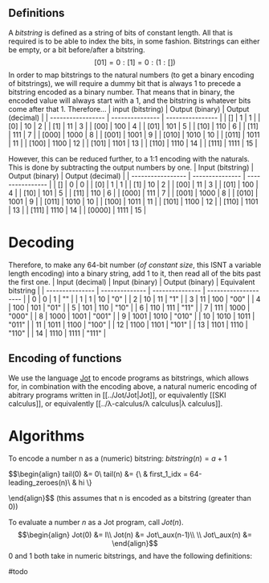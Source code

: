 ## Definitions

A *bitstring* is defined as a string of bits of constant length. All that is required is to be able to index the bits, in some fashion. Bitstrings can either be empty, or a bit before/after a bitstring.
$$[01] = 0:[1] = 0:(1:[])$$
In order to map bitstrings to the natural numbers (to get a binary encoding of bitstrings), we will require a dummy bit that is always 1 to precede a bitstring encoded as a binary number. That means that in binary, the encoded value will always start with a 1, and the bitstring is whatever bits come after that 1. Therefore...
| input (bitstring) | Output (binary) | Output (decimal) |
| ----------------- | --------------- | ---------------- |
| []                | 1               | 1                |
| [0]               | 10              | 2                |
| [1]               | 11              | 3                |
| [00]              | 100             | 4                |
| [01]              | 101             | 5                |
| [10]              | 110             | 6                |
| [11]              | 111             | 7                |
| [000]             | 1000            | 8                |
| [001]             | 1001            | 9                |
| [010]             | 1010            | 10               |
| [011]             | 1011            | 11               |
| [100]             | 1100            | 12               |
| [101]             | 1101            | 13               |
| [110]             | 1110            | 14               |
| [111]             | 1111            | 15               |

However, this can be reduced further, to a 1:1 encoding with the naturals. This is done by subtracting the output numbers by one.
| Input (bitstring) | Output (binary) | Output (decimal) |
| ----------------- | --------------- | ---------------- |
| []                | 0               | 0                |
| [0]               | 1               | 1                |
| [1]               | 10              | 2                |
| [00]              | 11              | 3                |
| [01]              | 100             | 4                |
| [10]              | 101             | 5                |
| [11]              | 110             | 6                |
| [000]             | 111             | 7                |
| [001]             | 1000            | 8                |
| [010]             | 1001            | 9                |
| [011]             | 1010            | 10               |
| [100]             | 1011            | 11               |
| [101]             | 1100            | 12               |
| [110]             | 1101            | 13               |
| [111]             | 1110            | 14               |
| [0000]            | 1111            | 15               |

# Decoding
Therefore, to make any 64-bit number (*of constant size*, this ISNT a variable length encoding) into a binary string, add 1 to it, then read all of the bits past the first one.
| Input (decimal) | Input (binary) | Output (binary) | Equivalent bitstring |
| --------------- | -------------- | --------------- | -------------------- |
| 0               | 0              | 1               | ""                   |
| 1               | 1              | 10              | "0"                  |
| 2               | 10             | 11              | "1"                  |
| 3               | 11             | 100             | "00"                 |
| 4               | 100            | 101             | "01"                 |
| 5               | 101            | 110             | "10"                 |
| 6               | 110            | 111             | "11"                 |
| 7               | 111            | 1000            | "000"                |
| 8               | 1000           | 1001            | "001"                |
| 9               | 1001           | 1010            | "010"                |
| 10              | 1010           | 1011            | "011"                |
| 11              | 1011           | 1100            | "100"                |
| 12              | 1100           | 1101            | "101"                |
| 13              | 1101           | 1110            | "110"                |
| 14              | 1110           | 1111            | "111"                |


## Encoding of functions
We use the language [Jot](https://esolangs.org/wiki/Jot) to encode programs as bitstrings, which allows for, in combination with the encoding above, a natural numeric encoding of abitrary programs written in [[../Jot/Jot|Jot]], or equivalently [[SKI calculus]], or equivalently [[../λ-calculus/λ calculus|λ calculus]].

# Algorithms
To encode a number n as a (numeric) bitstring:
$bitstring(n) = a + 1$

$$\begin{align}
tail(0) &= 0\\
tail(n) &= \{\\
&       first\_1\_idx = 64-leading\_zeroes(n)\\
&             hi
\\\}

\end{align}$$
(this assumes that n is encoded as a bitstring (greater than 0))


To evaluate a number $n$ as a Jot program, call $Jot(n)$.  
$$\begin{align}
Jot(0) &= I\\
Jot(n) &= Jot\_aux(n-1)\\
\\
Jot\_aux(n) &=
\end{align}$$
$0$ and $1$ both take in numeric bitstrings, and have the following definitions:

#todo